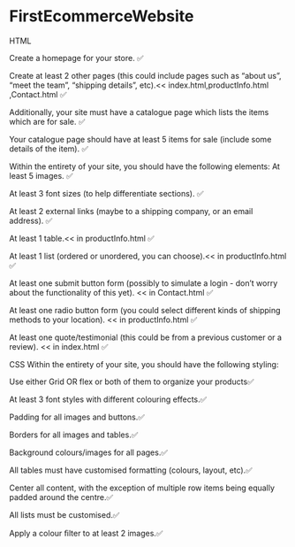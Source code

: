 # FirstEcommerceWebsite
HTML

Create a homepage for your store. ✅

Create at least 2 other pages (this could include pages such as “about us”, “meet the team”, “shipping details”, etc).<< index.html,productInfo.html ,Contact.html ✅

Additionally, your site must have a catalogue page which lists the items which are for sale. ✅

Your catalogue page should have at least 5 items for sale (include some details of the item). ✅

Within the entirety of your site, you should have the following elements: At least 5 images. ✅

At least 3 font sizes (to help differentiate sections). ✅

At least 2 external links (maybe to a shipping company, or an email address). ✅

At least 1 table.<< in productInfo.html ✅

At least 1 list (ordered or unordered, you can choose).<< in productInfo.html ✅

At least one submit button form (possibly to simulate a login - don’t worry about the functionality of this yet). << in Contact.html ✅

At least one radio button form (you could select different kinds of shipping methods to your location). << in productInfo.html ✅

At least one quote/testimonial (this could be from a previous customer or a review). << in index.html ✅

CSS Within the entirety of your site, you should have the following styling:

Use either Grid OR flex or both of them to organize your products✅

At least 3 font styles with different colouring effects.✅

Padding for all images and buttons.✅

Borders for all images and tables.✅

Background colours/images for all pages.✅

All tables must have customised formatting (colours, layout, etc).✅

Center all content, with the exception of multiple row items being equally padded around the centre.✅

All lists must be customised.✅

Apply a colour ﬁlter to at least 2 images.✅

